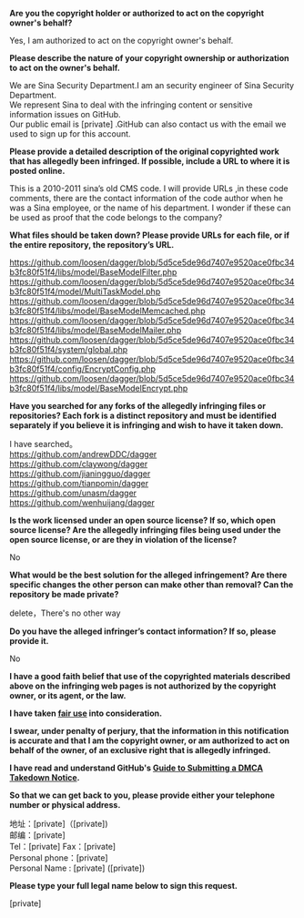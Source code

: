 **Are you the copyright holder or authorized to act on the copyright owner's behalf?**

Yes, I am authorized to act on the copyright owner's behalf.

**Please describe the nature of your copyright ownership or authorization to act on the owner's behalf.**

We are Sina Security Department.I am an security engineer of Sina Security Department.  
We represent Sina to deal with the infringing content or sensitive information issues on GitHub.  
Our public email is [private] .GitHub can also contact us with the email we used to sign up for this account.

**Please provide a detailed description of the original copyrighted work that has allegedly been infringed. If possible, include a URL to where it is posted online.**

This is a 2010-2011 sina’s old CMS code. I will provide URLs ,in these code comments, there are the contact information of the code author when he was a Sina employee, or the name of his department. I wonder if these can be used as proof that the code belongs to the company?

**What files should be taken down? Please provide URLs for each file, or if the entire repository, the repository’s URL.**

https://github.com/loosen/dagger/blob/5d5ce5de96d7407e9520ace0fbc34b3fc80f51f4/libs/model/BaseModelFilter.php  
https://github.com/loosen/dagger/blob/5d5ce5de96d7407e9520ace0fbc34b3fc80f51f4/model/MultiTaskModel.php  
https://github.com/loosen/dagger/blob/5d5ce5de96d7407e9520ace0fbc34b3fc80f51f4/libs/model/BaseModelMemcached.php  
https://github.com/loosen/dagger/blob/5d5ce5de96d7407e9520ace0fbc34b3fc80f51f4/libs/model/BaseModelMailer.php  
https://github.com/loosen/dagger/blob/5d5ce5de96d7407e9520ace0fbc34b3fc80f51f4/system/global.php  
https://github.com/loosen/dagger/blob/5d5ce5de96d7407e9520ace0fbc34b3fc80f51f4/config/EncryptConfig.php  
https://github.com/loosen/dagger/blob/5d5ce5de96d7407e9520ace0fbc34b3fc80f51f4/libs/model/BaseModelEncrypt.php

**Have you searched for any forks of the allegedly infringing files or repositories? Each fork is a distinct repository and must be identified separately if you believe it is infringing and wish to have it taken down.**

I have searched。  
https://github.com/andrewDDC/dagger  
https://github.com/claywong/dagger  
https://github.com/jianingguo/dagger  
https://github.com/tianpomin/dagger  
https://github.com/unasm/dagger  
https://github.com/wenhuijang/dagger

**Is the work licensed under an open source license? If so, which open source license? Are the allegedly infringing files being used under the open source license, or are they in violation of the license?**

No

**What would be the best solution for the alleged infringement? Are there specific changes the other person can make other than removal? Can the repository be made private?**

delete，There's no other way

**Do you have the alleged infringer’s contact information? If so, please provide it.**

No

**I have a good faith belief that use of the copyrighted materials described above on the infringing web pages is not authorized by the copyright owner, or its agent, or the law.**

**I have taken <a href="https://www.lumendatabase.org/topics/22">fair use</a> into consideration.**

**I swear, under penalty of perjury, that the information in this notification is accurate and that I am the copyright owner, or am authorized to act on behalf of the owner, of an exclusive right that is allegedly infringed.**

**I have read and understand GitHub's <a href="https://docs.github.com/articles/guide-to-submitting-a-dmca-takedown-notice/">Guide to Submitting a DMCA Takedown Notice</a>.**

**So that we can get back to you, please provide either your telephone number or physical address.**

地址：[private]（[private])  
邮编：[private]  
Tel：[private]
Fax：[private]  
Personal phone：[private]  
Personal Name : [private] ([private])  

**Please type your full legal name below to sign this request.**

[private]
